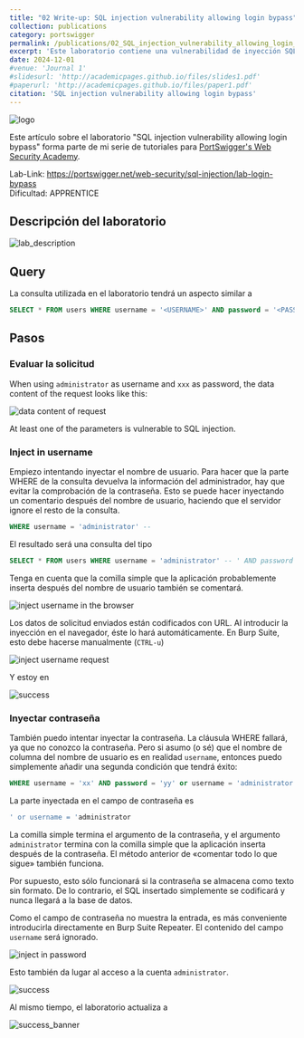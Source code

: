 ```yaml
---
title: "02 Write-up: SQL injection vulnerability allowing login bypass"
collection: publications
category: portswigger
permalink: /publications/02_SQL_injection_vulnerability_allowing_login_bypass
excerpt: 'Este laboratorio contiene una vulnerabilidad de inyección SQL en la función de inicio de sesión. Para resolver el laboratorio, realizamos un ataque de inyección SQL que elude la autenticación y nos permite iniciar sesión en la aplicación como usuario administrador.'
date: 2024-12-01
#venue: 'Journal 1'
#slidesurl: 'http://academicpages.github.io/files/slides1.pdf'
#paperurl: 'http://academicpages.github.io/files/paper1.pdf'
citation: 'SQL injection vulnerability allowing login bypass'
---
```


![logo]({{site.url}}/images/SQLi/sqli-2/logo.png)

Este artículo sobre el laboratorio "SQL injection vulnerability allowing login bypass" forma parte de mi serie de tutoriales para [PortSwigger's Web Security Academy](https://portswigger.net/web-security).

Lab-Link: <https://portswigger.net/web-security/sql-injection/lab-login-bypass>  
Dificultad: APPRENTICE  

## Descripción del laboratorio

![lab_description]({{site.url}}/images/SQLi/sqli-2/lab_description.png)

## Query

La consulta utilizada en el laboratorio tendrá un aspecto similar a

```sql
SELECT * FROM users WHERE username = '<USERNAME>' AND password = '<PASSWORD>'
```

## Pasos

### Evaluar la solicitud

When using `administrator` as username and `xxx` as password, the data content of the request looks like this:

![data content of request]({{site.url}}/images/SQLi/sqli-2/query_string.png)

At least one of the parameters is vulnerable to SQL injection.

### Inject in username

Empiezo intentando inyectar el nombre de usuario. Para hacer que la parte WHERE de la consulta devuelva la información del administrador, hay que evitar la comprobación de la contraseña. Esto se puede hacer inyectando un comentario después del nombre de usuario, haciendo que el servidor ignore el resto de la consulta.

```sql
WHERE username = 'administrator' --
```

El resultado será una consulta del tipo

```sql
SELECT * FROM users WHERE username = 'administrator' -- ' AND password = '<PASSWORD>'
```

Tenga en cuenta que la comilla simple que la aplicación probablemente inserta después del nombre de usuario también se comentará.

![inject username in the browser]({{site.url}}/images/SQLi/sqli-2/inject_in_username_browser.png)

Los datos de solicitud enviados están codificados con URL. Al introducir la inyección en el navegador, éste lo hará automáticamente. En Burp Suite, esto debe hacerse manualmente (`CTRL-u`)

![inject username request]({{site.url}}/images/SQLi/sqli-2/request_data_username.png)

Y estoy en

![success]({{site.url}}/images/SQLi/sqli-2/success.png)

### Inyectar contraseña

También puedo intentar inyectar la contraseña. La cláusula WHERE fallará, ya que no conozco la contraseña. Pero si asumo (o sé) que el nombre de columna del nombre de usuario es en realidad `username`, entonces puedo simplemente añadir una segunda condición que tendrá éxito:

```sql
WHERE username = 'xx' AND password = 'yy' or username = 'administrator'
```

La parte inyectada en el campo de contraseña es

```sql
' or username = 'administrator
```

La comilla simple termina el argumento de la contraseña, y el argumento `administrator` termina con la comilla simple que la aplicación inserta después de la contraseña. El método anterior de «comentar todo lo que sigue» también funciona.

Por supuesto, esto sólo funcionará si la contraseña se almacena como texto sin formato. De lo contrario, el SQL insertado simplemente se codificará y nunca llegará a la base de datos.

Como el campo de contraseña no muestra la entrada, es más conveniente introducirla directamente en Burp Suite Repeater. El contenido del campo `username` será ignorado.

![inject in password]({{site.url}}/images/SQLi/sqli-2/inject_in_password.png)

Esto también da lugar al acceso a la cuenta `administrator`.

![success]({{site.url}}/images/SQLi/sqli-2/success.png)

Al mismo tiempo, el laboratorio actualiza a

![success_banner]({{site.url}}/images/SQLi/sqli-2/success_banner.png)